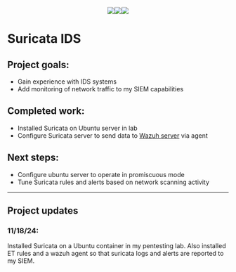 <p style="text-align: center"><a href = "Projects/index"><img src= "https://img.shields.io/badge/Projects-teal?style=for-the-badge"></a><a href="https://gafabic.github.io"><img src="https://img.shields.io/badge/Home-green?style=for-the-badge"></a><a href = "Writeups/index"><img src = "https://img.shields.io/badge/Writeups-teal?style=for-the-badge"></a></p>

# Suricata IDS

## Project goals:
- Gain experience with IDS systems
- Add monitoring of network traffic to my SIEM capabilities

## Completed work:
- Installed Suricata on Ubuntu server in lab
- Configure Suricata server to send data to <a href = "SIEMServer">Wazuh server</a> via agent

## Next steps:
- Configure ubuntu server to operate in promiscuous mode
- Tune Suricata rules and alerts based on network scanning activity

---
## Project updates

### 11/18/24:
Installed Suricata on a Ubuntu container in my pentesting lab. Also installed ET rules and a wazuh agent so that suricata logs and alerts are reported to my SIEM.
